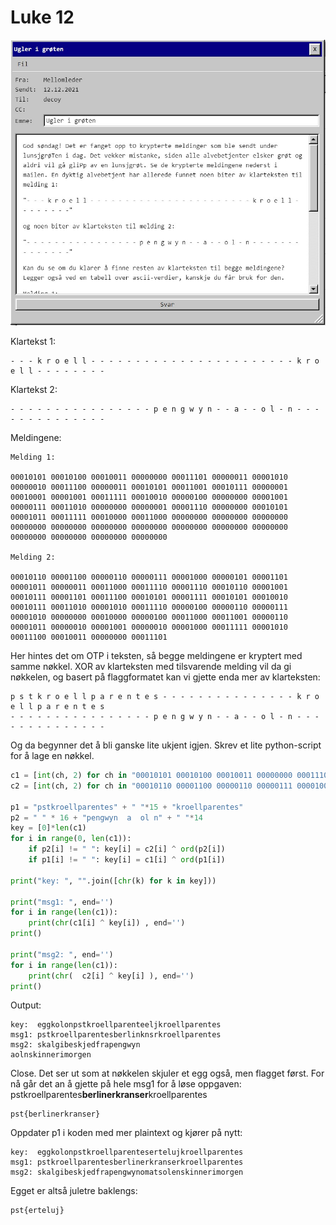 # Luke 12

![](mail.jpg)

Klartekst 1:
```
- - - k r o e l l - - - - - - - - - - - - - - - - - - - - - - - k r o e l l - - - - - - - -
```

Klartekst 2: 
```
- - - - - - - - - - - - - - - - p e n g w y n - - a - - o l - n - - - - - - - - - - - - - -
```

Meldingene: 
```
Melding 1:

00010101 00010100 00010011 00000000 00011101 00000011 00001010 00000010 00011100 00000011 00010101 00011001 00010111 00000001 00010001 00001001 00011111 00010010 00000100 00000000 00001001 00000111 00011010 00000000 00000001 00001110 00000000 00010101 00001011 00011111 00010000 00011000 00000000 00000000 00000000 00000000 00000000 00000000 00000000 00000000 00000000 00000000 00000000 00000000 00000000 00000000

Melding 2:

00010110 00001100 00000110 00000111 00001000 00000101 00001101 00001011 00000011 00011000 00011110 00001110 00010110 00001001 00010111 00001101 00011100 00010101 00001111 00010101 00010010 00010111 00011010 00001010 00011110 00000100 00000110 00000111 00001010 00000000 00010000 00000100 00011000 00011001 00000110 00001011 00000010 00001001 00000010 00001000 00011111 00001010 00011100 00010011 00000000 00011101
```

Her hintes det om OTP i teksten, så begge meldingene er kryptert med samme nøkkel. XOR av klarteksten med tilsvarende melding vil da gi nøkkelen, og basert på flaggformatet kan vi gjette enda mer av klarteksten:
```
p s t k r o e l l p a r e n t e s - - - - - - - - - - - - - - - k r o e l l p a r e n t e s
- - - - - - - - - - - - - - - - p e n g w y n - - a - - o l - n - - - - - - - - - - - - - -

```

Og da begynner det å bli ganske lite ukjent igjen. Skrev et lite python-script for å lage en nøkkel.

```python
c1 = [int(ch, 2) for ch in "00010101 00010100 00010011 00000000 00011101 00000011 00001010 00000010 00011100 00000011 00010101 00011001 00010111 00000001 00010001 00001001 00011111 00010010 00000100 00000000 00001001 00000111 00011010 00000000 00000001 00001110 00000000 00010101 00001011 00011111 00010000 00011000 00000000 00000000 00000000 00000000 00000000 00000000 00000000 00000000 00000000 00000000 00000000 00000000 00000000 00000000".split()]
c2 = [int(ch, 2) for ch in "00010110 00001100 00000110 00000111 00001000 00000101 00001101 00001011 00000011 00011000 00011110 00001110 00010110 00001001 00010111 00001101 00011100 00010101 00001111 00010101 00010010 00010111 00011010 00001010 00011110 00000100 00000110 00000111 00001010 00000000 00010000 00000100 00011000 00011001 00000110 00001011 00000010 00001001 00000010 00001000 00011111 00001010 00011100 00010011 00000000 00011101".split()]

p1 = "pstkroellparentes" + " "*15 + "kroellparentes"
p2 = " " * 16 + "pengwyn  a  ol n" + " "*14
key = [0]*len(c1)
for i in range(0, len(c1)):
    if p2[i] != " ": key[i] = c2[i] ^ ord(p2[i])
    if p1[i] != " ": key[i] = c1[i] ^ ord(p1[i])

print("key: ", "".join([chr(k) for k in key]))

print("msg1: ", end='')
for i in range(len(c1)):
    print(chr(c1[i] ^ key[i]) , end='')
print()

print("msg2: ", end='')
for i in range(len(c1)):
    print(chr(  c2[i] ^ key[i] ), end='')
print()
```

Output: 
```
key:  eggkolonpstkroellparenteeljkroellparentes
msg1: pstkroellparentesberlinknsrkroellparentes
msg2: skalgibeskjedfrapengwyn
aolnskinnerimorgen
```

Close. Det ser ut som at nøkkelen skjuler et egg også, men flagget først. For nå går det an å gjette på hele msg1 for å løse oppgaven: pstkroellparentes**berlinerkranser**kroellparentes 

    pst{berlinerkranser}

Oppdater p1 i koden med mer plaintext og kjører på nytt:
```
key:  eggkolonpstkroellparentesertelujkroellparentes
msg1: pstkroellparentesberlinerkranserkroellparentes
msg2: skalgibeskjedfrapengwynomatsolenskinnerimorgen
```

Egget er altså juletre baklengs:
```
pst{erteluj}
```

